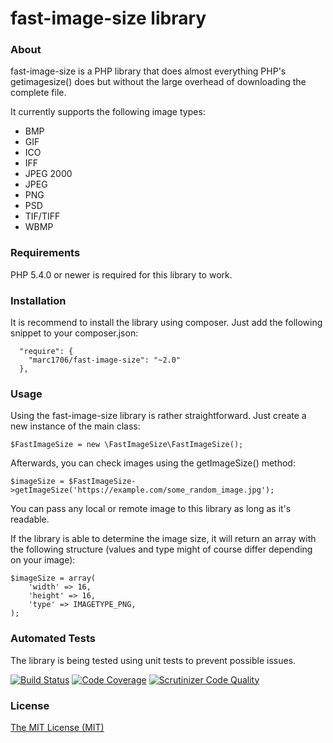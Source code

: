 # fast-image-size library

### About

fast-image-size is a PHP library that does almost everything PHP's getimagesize() does but without the large overhead of downloading the complete file.

It currently supports the following image types:

* BMP
* GIF
* ICO
* IFF
* JPEG 2000
* JPEG
* PNG
* PSD
* TIF/TIFF
* WBMP

### Requirements

PHP 5.4.0 or newer is required for this library to work.

### Installation

It is recommend to install the library using composer.
Just add the following snippet to your composer.json:
```
  "require": {
    "marc1706/fast-image-size": "~2.0"
  },
```

### Usage

Using the fast-image-size library is rather straightforward. Just create a new instance of the main class:
```
$FastImageSize = new \FastImageSize\FastImageSize();
```

Afterwards, you can check images using the getImageSize() method:
```
$imageSize = $FastImageSize->getImageSize('https://example.com/some_random_image.jpg');
```

You can pass any local or remote image to this library as long as it's readable.

If the library is able to determine the image size, it will return an array with the following structure (values and type might of course differ depending on your image):
```
$imageSize = array(
	'width' => 16,
	'height' => 16,
	'type' => IMAGETYPE_PNG,
);
```

### Automated Tests

The library is being tested using unit tests to prevent possible issues.

[![Build Status](https://travis-ci.org/marc1706/fast-image-size.svg?branch=master)](https://travis-ci.org/marc1706/fast-image-size)
[![Code Coverage](https://scrutinizer-ci.com/g/marc1706/fast-image-size/badges/coverage.png?b=master)](https://scrutinizer-ci.com/g/marc1706/fast-image-size/?branch=master)
[![Scrutinizer Code Quality](https://scrutinizer-ci.com/g/marc1706/fast-image-size/badges/quality-score.png?b=master)](https://scrutinizer-ci.com/g/marc1706/fast-image-size/?branch=master)

### License

[The MIT License (MIT)](http://opensource.org/licenses/MIT)
